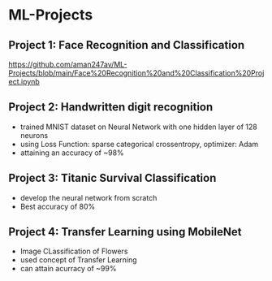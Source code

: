 # ML-Projects

## Project 1: Face Recognition and Classification
https://github.com/aman247av/ML-Projects/blob/main/Face%20Recognition%20and%20Classification%20Project.ipynb

## Project 2: Handwritten digit recognition
-  trained MNIST dataset on Neural Network with one hidden layer of 128 neurons
-  using Loss Function: sparse categorical crossentropy, optimizer: Adam 
-  attaining an accuracy of ~98%

## Project 3: Titanic Survival Classification
- develop the neural network from scratch
- Best accuracy of 80%

## Project 4: Transfer Learning using MobileNet
- Image CLassification of Flowers
- used concept of Transfer Learning
- can attain acurracy of ~99%
